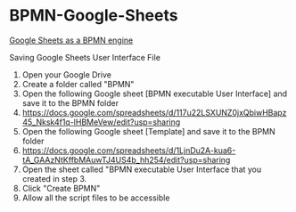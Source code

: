 # BPMN-Google-Sheets
<u>Google Sheets as a BPMN engine</u>

Saving Google Sheets User Interface File
1) Open your Google Drive
2) Create a folder called "BPMN"
3) Open the following Google sheet [BPMN executable User Interface] and save it to the BPMN folder
4) https://docs.google.com/spreadsheets/d/117u22LSXUNZ0jxQbiwHBapz45_Nksk4f1q-lHBMeVew/edit?usp=sharing
5) Open the following Google sheet [Template] and save it to the BPMN folder
6) https://docs.google.com/spreadsheets/d/1LjnDu2A-kua6-tA_GAAzNtKffbMAuwTJ4US4b_hh254/edit?usp=sharing
7) Open the sheet called "BPMN executable User Interface that you created in step 3.
8) Click "Create BPMN"
9) Allow all the script files to be accessible


